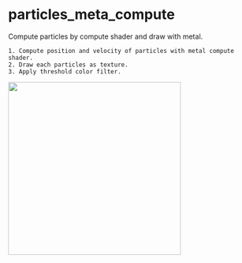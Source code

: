 # particles_meta_compute

Compute particles by compute shader and draw with metal.

```
1. Compute position and velocity of particles with metal compute shader.
2. Draw each particles as texture.
3. Apply threshold color filter.
```

<kbd><img src="https://user-images.githubusercontent.com/5572875/87341061-eb762e80-c583-11ea-8f94-ca10d60436ca.gif" width="350"></kbd>
